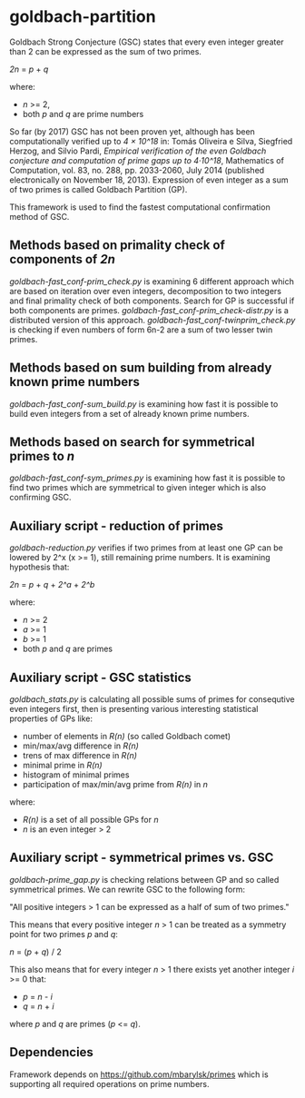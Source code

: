 # goldbach-partition

Goldbach Strong Conjecture (GSC) states that every even integer greater than 2 can be expressed as the sum of two primes.

_2n_ = _p_ + _q_

where:

  * _n_ >= 2, 
  * both _p_ and _q_ are prime numbers 

So far (by 2017) GSC has not been proven yet, although has been computationally verified up to _4 × 10^18_ in: 
Tomás Oliveira e Silva, Siegfried Herzog, and Silvio Pardi, _Empirical verification of the even Goldbach conjecture 
and computation of prime gaps up to 4·10^18_, Mathematics of Computation, vol. 83, no. 288, pp. 2033-2060, July 2014 
(published electronically on November 18, 2013).
Expression of even integer as a sum of two primes is called Goldbach Partition (GP).

This framework is used to find the fastest computational confirmation method of GSC.
  
## Methods based on primality check of components of _2n_

_goldbach-fast_conf-prim_check.py_ is examining 6 different approach which are based on iteration over even integers, decomposition to two integers and final primality check of both components.
Search for GP is successful if both components are primes. _goldbach-fast_conf-prim_check-distr.py_ is a distributed version of this approach.
_goldbach-fast_conf-twinprim_check.py_ is checking if even numbers of form 6n-2 are a sum of two lesser twin primes.

## Methods based on sum building from already known prime numbers

_goldbach-fast_conf-sum_build.py_ is examining how fast it is possible to build even integers from a set of already known prime numbers.

## Methods based on search for symmetrical primes to _n_

_goldbach-fast_conf-sym_primes.py_ is examining how fast it is possible to find two primes which are symmetrical to given integer which is also confirming GSC.

## Auxiliary script - reduction of primes

_goldbach-reduction.py_ verifies if two primes from at least one GP can be lowered by 2^x (x >= 1), still remaining prime numbers. It is examining hypothesis that:

_2n_ = _p_ + _q_ + _2^a_ + _2^b_

where:

  * _n_ >= 2
  * _a_ >= 1
  * _b_ >= 1
  * both _p_ and _q_ are primes

## Auxiliary script - GSC statistics

_goldbach_stats.py_ is calculating all possible sums of primes for consequtive even integers first, then is presenting various interesting statistical properties of GPs like:

  * number of elements in _R(n)_ (so called Goldbach comet)
  * min/max/avg difference in _R(n)_
  * trens of max difference in _R(n)_
  * minimal prime in _R(n)_
  * histogram of minimal primes
  * participation of max/min/avg prime from _R(n)_ in _n_

where:

  * _R(n)_ is a set of all possible GPs for _n_
  * _n_ is an even integer > 2

## Auxiliary script - symmetrical primes vs. GSC

_goldbach-prime_gap.py_ is checking relations between GP and so called symmetrical primes. We can rewrite GSC to the following form: 

 "All positive integers > 1 can be expressed as a half of sum of two primes."

This means that every positive integer _n_ > 1 can be treated as a symmetry point for two primes _p_ and _q_:

_n_ = (_p_ + _q_) / 2
 
This also means that for every integer _n_ > 1 there exists yet another integer _i_ >= 0 that:

 * _p_ = _n_ - _i_
 * _q_ = _n_ + _i_

where _p_ and _q_ are primes (_p_ <= _q_).
  
## Dependencies

Framework depends on https://github.com/mbarylsk/primes which is supporting all required operations on prime numbers.